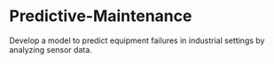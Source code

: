 # Predictive-Maintenance
 Develop a model to predict equipment failures in industrial settings by analyzing sensor data.
